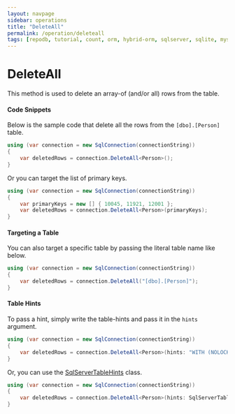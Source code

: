 ```yaml
---
layout: navpage
sidebar: operations
title: "DeleteAll"
permalink: /operation/deleteall
tags: [repodb, tutorial, count, orm, hybrid-orm, sqlserver, sqlite, mysql, postgresql]
---
```


# DeleteAll

This method is used to delete an array-of (and/or all) rows from the table.

#### Code Snippets

Below is the sample code that delete all the rows from the `[dbo].[Person]` table.

```csharp
using (var connection = new SqlConnection(connectionString))
{
    var deletedRows = connection.DeleteAll<Person>();
}
```

Or you can target the list of primary keys.

```csharp
using (var connection = new SqlConnection(connectionString))
{
    var primaryKeys = new [] { 10045, 11921, 12001 }; 
    var deletedRows = connection.DeleteAll<Person>(primaryKeys);
}
```

#### Targeting a Table

You can also target a specific table by passing the literal table name like below.

```csharp
using (var connection = new SqlConnection(connectionString))
{
    var deletedRows = connection.DeleteAll("[dbo].[Person]");
}
```

#### Table Hints

To pass a hint, simply write the table-hints and pass it in the `hints` argument.

```csharp
using (var connection = new SqlConnection(connectionString))
{
    var deletedRows = connection.DeleteAll<Person>(hints: "WITH (NOLOCK)");
}
```

Or, you can use the [SqlServerTableHints](/class/sqlservertablehints) class.

```csharp
using (var connection = new SqlConnection(connectionString))
{
    var deletedRows = connection.DeleteAll<Person>(hints: SqlServerTableHints.TabLock);
}
```
